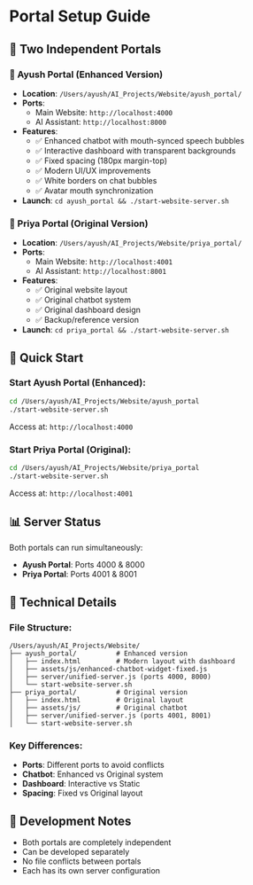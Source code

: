 # Portal Setup Guide

## 🎯 Two Independent Portals

### 📁 Ayush Portal (Enhanced Version)
- **Location**: `/Users/ayush/AI_Projects/Website/ayush_portal/`
- **Ports**: 
  - Main Website: `http://localhost:4000`
  - AI Assistant: `http://localhost:8000`
- **Features**:
  - ✅ Enhanced chatbot with mouth-synced speech bubbles
  - ✅ Interactive dashboard with transparent backgrounds
  - ✅ Fixed spacing (180px margin-top)
  - ✅ Modern UI/UX improvements
  - ✅ White borders on chat bubbles
  - ✅ Avatar mouth synchronization
- **Launch**: `cd ayush_portal && ./start-website-server.sh`

### 📁 Priya Portal (Original Version)
- **Location**: `/Users/ayush/AI_Projects/Website/priya_portal/`
- **Ports**: 
  - Main Website: `http://localhost:4001`
  - AI Assistant: `http://localhost:8001`
- **Features**:
  - ✅ Original website layout
  - ✅ Original chatbot system
  - ✅ Original dashboard design
  - ✅ Backup/reference version
- **Launch**: `cd priya_portal && ./start-website-server.sh`

## 🚀 Quick Start

### Start Ayush Portal (Enhanced):
```bash
cd /Users/ayush/AI_Projects/Website/ayush_portal
./start-website-server.sh
```
Access at: `http://localhost:4000`

### Start Priya Portal (Original):
```bash
cd /Users/ayush/AI_Projects/Website/priya_portal
./start-website-server.sh
```
Access at: `http://localhost:4001`

## 📊 Server Status

Both portals can run simultaneously:
- **Ayush Portal**: Ports 4000 & 8000
- **Priya Portal**: Ports 4001 & 8001

## 🔧 Technical Details

### File Structure:
```
/Users/ayush/AI_Projects/Website/
├── ayush_portal/          # Enhanced version
│   ├── index.html         # Modern layout with dashboard
│   ├── assets/js/enhanced-chatbot-widget-fixed.js
│   ├── server/unified-server.js (ports 4000, 8000)
│   └── start-website-server.sh
├── priya_portal/          # Original version
│   ├── index.html         # Original layout
│   ├── assets/js/         # Original chatbot
│   ├── server/unified-server.js (ports 4001, 8001)
│   └── start-website-server.sh
```

### Key Differences:
- **Ports**: Different ports to avoid conflicts
- **Chatbot**: Enhanced vs Original system
- **Dashboard**: Interactive vs Static
- **Spacing**: Fixed vs Original layout

## 🎨 Development Notes

- Both portals are completely independent
- Can be developed separately
- No file conflicts between portals
- Each has its own server configuration
